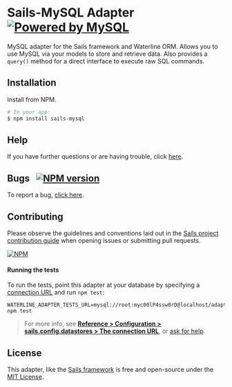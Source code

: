 # Sails-MySQL Adapter <a target="_blank" href="http://www.mysql.com"><img src="http://www.mysql.com/common/logos/powered-by-mysql-125x64.png" alt="Powered by MySQL" title="sails-mysql: MySQL adapter for Sails"/></a>

MySQL adapter for the Sails framework and Waterline ORM.  Allows you to use MySQL via your models to store and retrieve data.  Also provides a `query()` method for a direct interface to execute raw SQL commands.



## Installation

Install from NPM.

```bash
# In your app:
$ npm install sails-mysql
```

## Help

If you have further questions or are having trouble, click [here](http://sailsjs.com/support).


## Bugs &nbsp; [![NPM version](https://badge.fury.io/js/sails-mysql.svg)](http://npmjs.com/package/sails-mysql)

To report a bug, [click here](http://sailsjs.com/bugs).


## Contributing

Please observe the guidelines and conventions laid out in the [Sails project contribution guide](http://sailsjs.com/documentation/contributing) when opening issues or submitting pull requests.

[![NPM](https://nodei.co/npm/sails-mysql.png?downloads=true)](http://npmjs.com/package/sails-mysql)


#### Running the tests

To run the tests, point this adapter at your database by specifying a [connection URL](http://sailsjs.com/documentation/reference/configuration/sails-config-datastores#?the-connection-url) and run `npm test`:

```
WATERLINE_ADAPTER_TESTS_URL=mysql://root:myc00lP4ssw0rD@localhost/adapter_tests npm test
```

> For more info, see [**Reference > Configuration > sails.config.datastores > The connection URL**](http://sailsjs.com/documentation/reference/configuration/sails-config-datastores#?the-connection-url), or [ask for help](http://sailsjs.com/support).

## License

This adapter, like the [Sails framework](http://sailsjs.com) is free and open-source under the [MIT License](http://sailsjs.com/license).

